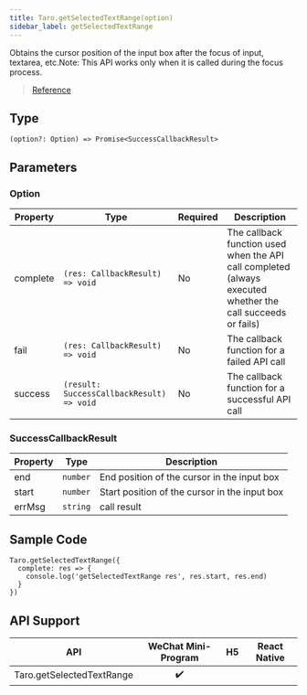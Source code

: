 ```yaml
---
title: Taro.getSelectedTextRange(option)
sidebar_label: getSelectedTextRange
---
```


Obtains the cursor position of the input box after the focus of input, textarea, etc.Note: This API works only when it is called during the focus process.

> [Reference](https://developers.weixin.qq.com/miniprogram/dev/api/ui/keyboard/wx.getSelectedTextRange.html)

## Type

```tsx
(option?: Option) => Promise<SuccessCallbackResult>
```

## Parameters

### Option

<table>
  <thead>
    <tr>
      <th>Property</th>
      <th>Type</th>
      <th style={{ textAlign: "center"}}>Required</th>
      <th>Description</th>
    </tr>
  </thead>
  <tbody>
    <tr>
      <td>complete</td>
      <td><code>(res: CallbackResult) =&gt; void</code></td>
      <td style={{ textAlign: "center"}}>No</td>
      <td>The callback function used when the API call completed (always executed whether the call succeeds or fails)</td>
    </tr>
    <tr>
      <td>fail</td>
      <td><code>(res: CallbackResult) =&gt; void</code></td>
      <td style={{ textAlign: "center"}}>No</td>
      <td>The callback function for a failed API call</td>
    </tr>
    <tr>
      <td>success</td>
      <td><code>(result: SuccessCallbackResult) =&gt; void</code></td>
      <td style={{ textAlign: "center"}}>No</td>
      <td>The callback function for a successful API call</td>
    </tr>
  </tbody>
</table>

### SuccessCallbackResult

<table>
  <thead>
    <tr>
      <th>Property</th>
      <th>Type</th>
      <th>Description</th>
    </tr>
  </thead>
  <tbody>
    <tr>
      <td>end</td>
      <td><code>number</code></td>
      <td>End position of the cursor in the input box</td>
    </tr>
    <tr>
      <td>start</td>
      <td><code>number</code></td>
      <td>Start position of the cursor in the input box</td>
    </tr>
    <tr>
      <td>errMsg</td>
      <td><code>string</code></td>
      <td>call result</td>
    </tr>
  </tbody>
</table>

## Sample Code

```tsx
Taro.getSelectedTextRange({
  complete: res => {
    console.log('getSelectedTextRange res', res.start, res.end)
  }
})
```

## API Support

|            API            | WeChat Mini-Program | H5 | React Native |
|:-------------------------:|:-------------------:|:--:|:------------:|
| Taro.getSelectedTextRange |         ✔️          |    |              |
